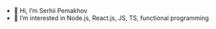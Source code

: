 - 👋 Hi, I’m Serhii Pemakhov
- 👀 I’m interested in Node.js, React.js, JS, TS, functional programming

<!---
pemakhov/pemakhov is a ✨ special ✨ repository because its `README.md` (this file) appears on your GitHub profile.
You can click the Preview link to take a look at your changes.
--->
